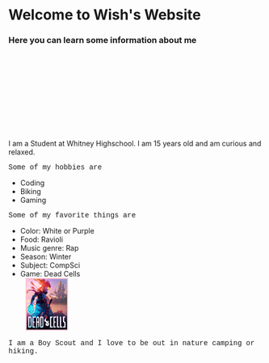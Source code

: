 # Welcome to Wish's Website

<style>
  p {
    font-family: Courier; 
  }
</style>

### Here you can learn some information about me

<br>
<br>
<br>
<br>
<br>
<br>
<br>
<br>
<br>
<br>
I am a Student at Whitney Highschool. I am 15 years old and am curious and relaxed.

Some of my hobbies are

* Coding
* Biking
* Gaming

Some of my favorite things are

* Color: White or Purple
* Food: Ravioli
* Music genre: Rap
* Season: Winter
* Subject: CompSci 
* Game: Dead Cells
<br> <img src="Dead_cells_cover_art.png" width="80" height="100" style="margin-left:10px;border-style:solid;border-width:2px;border-color:pink;">

I am a Boy Scout and I love to be out in nature camping or hiking.
